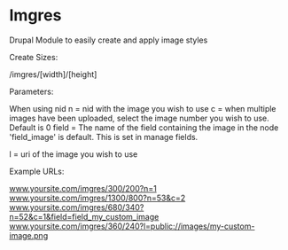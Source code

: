 # Imgres
Drupal Module to easily create and apply image styles 

Create Sizes:

/imgres/[width]/[height]


Parameters:

When using nid 
n = nid with the image you wish to use
c = when multiple images have been uploaded, select the image number you wish to use. Default is 0
field = The name of the field containing the image in the node 'field_image' is default. This is set in manage fields.

l = uri of the image you wish to use


Example URLs:

www.yoursite.com/imgres/300/200?n=1
www.yoursite.com/imgres/1300/800?n=53&c=2
www.yoursite.com/imgres/680/340?n=52&c=1&field=field_my_custom_image
www.yoursite.com/imgres/360/240?l=public://images/my-custom-image.png